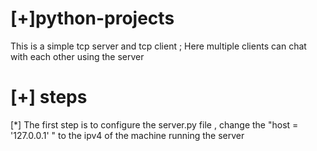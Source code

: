 # [+]python-projects

This is a simple tcp server and tcp client ; Here multiple clients can chat with each other using the server

# [+] steps

[*] The first step is to configure the server.py file , change the "host = '127.0.0.1' " to the ipv4 of the machine running the server
